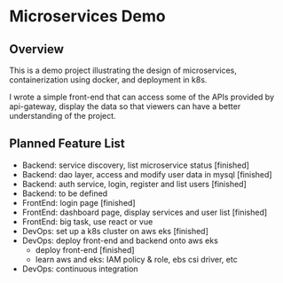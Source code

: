# Microservices Demo

## Overview

This is a demo project illustrating the design of microservices, containerization using docker, and deployment in k8s.

I wrote a simple front-end that can access some of the APIs provided by api-gateway, display the data so that viewers can have a better understanding of the project.


## Planned Feature List
- Backend: service discovery, list microservice status [finished]
- Backend: dao layer, access and modify user data in mysql [finished]
- Backend: auth service, login, register and list users [finished]
- Backend: to be defined
- FrontEnd: login page [finished]
- FrontEnd: dashboard page, display services and user list [finished]
- FrontEnd: big task, use react or vue
- DevOps: set up a k8s cluster on aws eks [finished]
- DevOps: deploy front-end and backend onto aws eks
  - deploy front-end [finished]
  - learn aws and eks: IAM policy & role, ebs csi driver, etc
- DevOps: continuous integration


